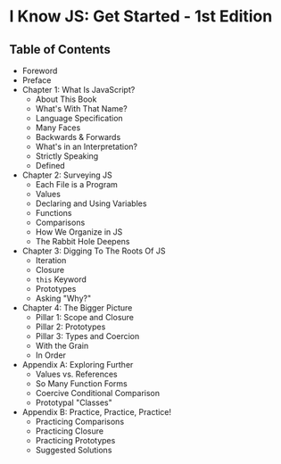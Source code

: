 # I Know JS: Get Started - 1st Edition

## Table of Contents

* Foreword
* Preface
* Chapter 1: What Is JavaScript?
    * About This Book
    * What's With That Name?
    * Language Specification
    * Many Faces
    * Backwards & Forwards
    * What's in an Interpretation?
    * Strictly Speaking
    * Defined
* Chapter 2: Surveying JS
    * Each File is a Program
    * Values
    * Declaring and Using Variables
    * Functions
    * Comparisons
    * How We Organize in JS
    * The Rabbit Hole Deepens
* Chapter 3: Digging To The Roots Of JS
    * Iteration
    * Closure
    * `this` Keyword
    * Prototypes
    * Asking "Why?"
* Chapter 4: The Bigger Picture
    * Pillar 1: Scope and Closure
    * Pillar 2: Prototypes
    * Pillar 3: Types and Coercion
    * With the Grain
    * In Order
* Appendix A: Exploring Further
    * Values vs. References
    * So Many Function Forms
    * Coercive Conditional Comparison
    * Prototypal "Classes"
* Appendix B: Practice, Practice, Practice!
    * Practicing Comparisons
    * Practicing Closure
    * Practicing Prototypes
    * Suggested Solutions
